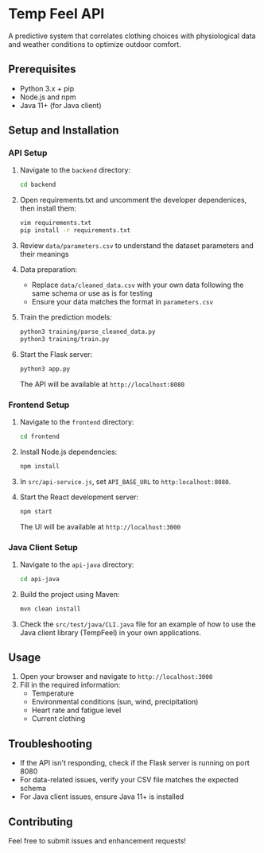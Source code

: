 # Temp Feel API

A predictive system that correlates clothing choices with physiological data and weather conditions to optimize outdoor comfort.

## Prerequisites

- Python 3.x + pip
- Node.js and npm
- Java 11+ (for Java client)

## Setup and Installation

### API Setup
1. Navigate to the `backend` directory:
   ```bash
   cd backend
   ```

2. Open requirements.txt and uncomment the developer dependenices, then install them:
   ```bash
   vim requirements.txt
   pip install -r requirements.txt
   ```

3. Review `data/parameters.csv` to understand the dataset parameters and their meanings

4. Data preparation:
   - Replace `data/cleaned_data.csv` with your own data following the same schema or use as is for testing
   - Ensure your data matches the format in `parameters.csv`

5. Train the prediction models:
   ```bash
   python3 training/parse_cleaned_data.py
   python3 training/train.py
   ```

6. Start the Flask server:
   ```bash
   python3 app.py
   ```
   The API will be available at `http://localhost:8080`

### Frontend Setup
1. Navigate to the `frontend` directory:
   ```bash
   cd frontend
   ```

2. Install Node.js dependencies:
   ```bash
   npm install
   ```

3. In `src/api-service.js`, set `API_BASE_URL` to `http:localhost:8080`.

4. Start the React development server:
   ```bash
   npm start
   ```
   The UI will be available at `http://localhost:3000`

### Java Client Setup
1. Navigate to the `api-java` directory:
   ```bash
   cd api-java
   ```

2. Build the project using Maven:
   ```bash
   mvn clean install
   ```

3. Check the `src/test/java/CLI.java` file for an example of how to use the Java client library (TempFeel) in your own applications.

## Usage

1. Open your browser and navigate to `http://localhost:3000`
2. Fill in the required information:
   - Temperature
   - Environmental conditions (sun, wind, precipitation)
   - Heart rate and fatigue level
   - Current clothing

## Troubleshooting

- If the API isn't responding, check if the Flask server is running on port 8080
- For data-related issues, verify your CSV file matches the expected schema
- For Java client issues, ensure Java 11+ is installed

## Contributing

Feel free to submit issues and enhancement requests!
